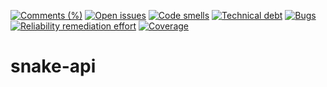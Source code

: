 [![Comments (%)](https://sonarcloud.io/api/badges/measure?key=royappeldoorn1122&metric=comment_lines_density)](https://sonarcloud.io/component_measures?id=royappeldoorn1122&metric=comment_lines_density)
[![Open issues](https://sonarcloud.io/api/badges/measure?key=royappeldoorn1122&metric=open_issues)](https://sonarcloud.io/component_measures?id=royappeldoorn1122&metric=open_issues)
[![Code smells](https://sonarcloud.io/api/badges/measure?key=royappeldoorn1122&metric=code_smells)](https://sonarcloud.io/component_measures?id=royappeldoorn1122&metric=code_smells)
[![Technical debt](https://sonarcloud.io/api/badges/measure?key=royappeldoorn1122&metric=sqale_index)](https://sonarcloud.io/component_measures?id=royappeldoorn1122&metric=sqale_index)
[![Bugs](https://sonarcloud.io/api/badges/measure?key=royappeldoorn1122&metric=bugs)](https://sonarcloud.io/component_measures?id=royappeldoorn1122&metric=bugs)
[![Reliability remediation effort](https://sonarcloud.io/api/badges/measure?key=royappeldoorn1122&metric=reliability_remediation_effort)](https://sonarcloud.io/component_measures?id=royappeldoorn1122&metric=reliability_remediation_effort)
[![Coverage](https://sonarcloud.io/api/badges/measure?key=royappeldoorn1122&metric=coverage)](https://sonarcloud.io/component_measures?id=royappeldoorn1122&metric=coverage)

# snake-api
